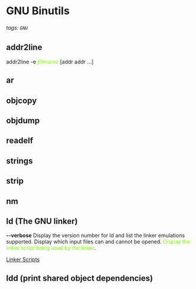 # GNU Binutils
###### tags: `GNU`

## addr2line
addr2line -e <span class="green">*filename*</span> [addr addr ...]
## ar
## objcopy
## objdump
## readelf
## strings
## strip
## nm
## ld (The GNU linker)

**--verbose**
Display the version number for ld and list the linker emulations supported. Display which input files can and cannot be opened. <span class="green">Display the linker script being used by the linker</span>.

[Linker Scripts](https://ftp.gnu.org/old-gnu/Manuals/ld-2.9.1/html_chapter/ld_3.html#SEC6)

## ldd (print shared object dependencies)


<style>
.green {
  color: #7FFF00;
}
</style>

